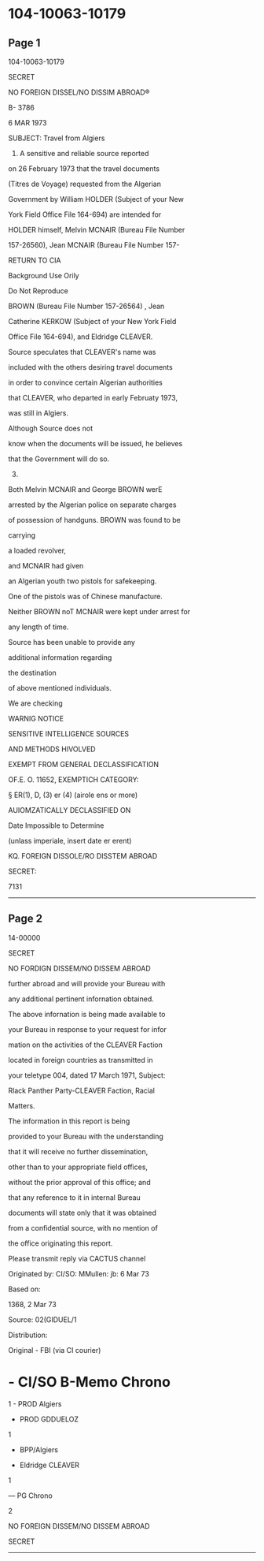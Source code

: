 # 104-10063-10179

## Page 1

104-10063-10179

SECRET

NO FOREIGN DISSEL/NO DISSIM ABROAD®

B- 3786

6 MAR 1973

SUBJECT: Travel from Algiers

1. A sensitive and reliable source reported

on 26 February 1973 that the travel documents

(Titres de Voyage) requested from the Algerian

Government by William HOLDER (Subject of your New

York Field Office File 164-694) are intended for

HOLDER himself, Melvin MCNAIR (Bureau File Number

157-26560), Jean MCNAIR (Bureau File Number 157-

RETURN TO CIA

Background Use Orily

Do Not Reproduce

BROWN (Bureau File Number 157-26564) , Jean

Catherine KERKOW (Subject of your New York Field

Office File 164-694), and Eldridge CLEAVER.

Source speculates that CLEAVER's name was

included with the others desiring travel documents

in order to convince certain Algerian authorities

that CLEAVER, who departed in early Februaty 1973,

was still in Algiers.

Although Source does not

know when the documents will be issued, he believes

that the Government will do so.

3.

Both Melvin MCNAIR and George BROWN werE

arrested by the Algerian police on separate charges

of possession of handguns. BROWN was found to be

carrying

a loaded revolver,

and MCNAIR had given

an Algerian youth two pistols for safekeeping.

One of the pistols was of Chinese manufacture.

Neither BROWN noT MCNAIR were kept under arrest for

any length of time.

Source has been unable to provide any

additional information regarding

the destination

of above mentioned individuals.

We are checking

WARNIG NOTICE

SENSITIVE INTELLIGENCE SOURCES

AND METHODS HIVOLVED

EXEMPT FROM GENERAL DECLASSIFICATION

OF.E. O. 11652, EXEMPTICH CATEGORY:

§ ER(1), D, (3) er (4) (airole ens or more)

AUIOMZATICALLY DECLASSIFIED ON

Date Impossible to Determine

(unlass imperiale, insert date er erent)

KQ. FOREIGN DISSOLE/RO DISSTEM ABROAD

SECRET:

7131

---

## Page 2

14-00000

SECRET

NO FORDIGN DISSEM/NO DISSEM ABROAD

further abroad and will provide your Bureau with

any additional pertinent infornation obtained.

The above infornation is being made available to

your Bureau in response to your request for infor

mation on the activities of the CLEAVER Faction

located in foreign countries as transmitted in

your teletype 004, dated 17 March 1971, Subject:

Rlack Panther Party-CLEAVER Faction, Racial

Matters.

The information in this report is being

provided to your Bureau with the understanding

that it will receive no further dissemination,

other than to your appropriate field offices,

without the prior approval of this office; and

that any reference to it in internal Bureau

documents will state only that it was obtained

from a confidential source, with no mention of

the office originating this report.

Please transmit reply via CACTUS channel

Originated by: CI/SO: MMullen: jb: 6 Mar 73

Based on:

1368, 2 Mar 73

Source: 02(GIDUEL/1

Distribution:

Original - FBI (via CI courier)

# - CI/SO B-Memo Chrono

1 - PROD Algiers

- PROD GDDUELOZ

1

- BPP/Algiers

- Eldridge CLEAVER

1

— PG Chrono

2

NO FOREIGN DISSEM/NO DISSEM ABROAD

SECRET

---

